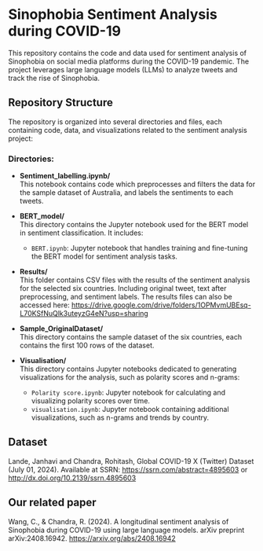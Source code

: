 # Sinophobia Sentiment Analysis during COVID-19

This repository contains the code and data used for sentiment analysis of Sinophobia on social media platforms during the COVID-19 pandemic. The project leverages large language models (LLMs) to analyze tweets and track the rise of Sinophobia.

## Repository Structure

The repository is organized into several directories and files, each containing code, data, and visualizations related to the sentiment analysis project:

### Directories:

- **Sentiment_labelling.ipynb/**  
  This notebook contains code which preprocesses and filters the data for the sample dataset of Australia, and labels the sentiments to each tweets.

- **BERT_model/**  
  This directory contains the Jupyter notebook used for the BERT model in sentiment classification. It includes:
  - `BERT.ipynb`: Jupyter notebook that handles training and fine-tuning the BERT model for sentiment analysis tasks.
 
- **Results/**  
  This folder contains CSV files with the results of the sentiment analysis for the selected six countries. Including original tweet, text after preprocessing, and sentiment labels.
  The results files can also be accessed here: https://drive.google.com/drive/folders/1OPMvmUBEsq-L70KSfNuQlk3uteyzG4eN?usp=sharing

- **Sample_OriginalDataset/**  
  This directory contains the sample dataset of the six countries, each contains the first 100 rows of the dataset.

- **Visualisation/**  
  This directory contains Jupyter notebooks dedicated to generating visualizations for the analysis, such as polarity scores and n-grams:
  - `Polarity score.ipynb`: Jupyter notebook for calculating and visualizing polarity scores over time.
  - `visualisation.ipynb`: Jupyter notebook containing additional visualizations, such as n-grams and trends by country.


## Dataset

Lande, Janhavi and Chandra, Rohitash, Global COVID-19 X (Twitter) Dataset (July 01, 2024). Available at SSRN: https://ssrn.com/abstract=4895603 or http://dx.doi.org/10.2139/ssrn.4895603

## Our related paper

Wang, C., & Chandra, R. (2024). A longitudinal sentiment analysis of Sinophobia during COVID-19 using large language models. arXiv preprint arXiv:2408.16942. https://arxiv.org/abs/2408.16942